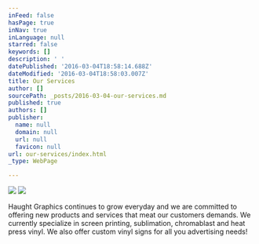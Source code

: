 ```yaml
---
inFeed: false
hasPage: true
inNav: true
inLanguage: null
starred: false
keywords: []
description: ' '
datePublished: '2016-03-04T18:58:14.688Z'
dateModified: '2016-03-04T18:58:03.007Z'
title: Our Services
author: []
sourcePath: _posts/2016-03-04-our-services.md
published: true
authors: []
publisher:
  name: null
  domain: null
  url: null
  favicon: null
url: our-services/index.html
_type: WebPage

---
```

![](https://the-grid-user-content.s3-us-west-2.amazonaws.com/bf8a84b8-f0db-4312-9baf-4f8e47896ee9.jpg)
![](https://the-grid-user-content.s3-us-west-2.amazonaws.com/62655942-8404-4790-851a-f936267c833b.jpg)

Haught Graphics continues to grow everyday and we are committed to offering new products and services that meat our customers demands.  We currently specialize in screen printing, sublimation, chromablast and heat press vinyl.  We also offer custom vinyl signs for all you advertising needs!